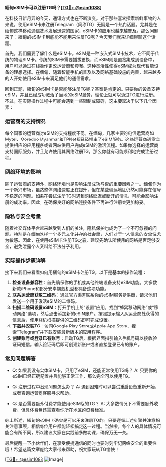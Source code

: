 **緬甸eSIM卡可以注册TG吗？[[TG💪+ @esim1088](https://t.me/s/esim1088)]**

在科技日新月异的今天，通讯方式也在不断演变。对于那些喜欢探索新鲜事物的人来说，使用eSIM卡来注册Telegram（简称TG）无疑是一个热门话题。尤其是在缅甸这样移动通信技术发展迅速的国家，eSIM卡的应用也越来越普及。那么问题来了：緬甸的eSIM卡到底能不能用来注册TG呢？今天我们就来详细聊聊这个话题。

首先，我们需要了解什么是eSIM卡。eSIM是一种嵌入式SIM卡技术，它不同于传统的物理SIM卡。传统的SIM卡需要插拔更换，而eSIM则是直接集成到设备中，用户可以通过在线操作更改运营商和套餐。这种灵活性使得eSIM成为现代智能设备的理想选择。在缅甸，随着智能手机的普及以及网络基础设施的完善，越来越多的人开始使用eSIM卡来满足他们的通信需求。

回到正题，緬甸的eSIM卡是否能够注册TG呢？答案是肯定的。只要你的设备支持eSIM，并且已经成功激活了当地的eSIM服务，理论上就可以通过TG进行注册。不过，在实际操作过程中可能会遇到一些限制或障碍，这主要取决于以下几个因素：

### **运营商的支持情况**
每个国家的运营商对eSIM的支持程度不同。在缅甸，几家主要的电信运营商如Mytel、Ooredoo Myanmar和TPNet都已经推出了eSIM服务。这些运营商通常会提供相应的应用程序或者网站供用户完成eSIM的激活流程。如果你选择的运营商支持国际服务，并且允许使用其网络注册TG，那么你就有可能顺利地完成注册过程。

### **网络环境的影响**
除了运营商的支持外，网络环境也是影响注册成功与否的重要因素之一。缅甸作为一个新兴市场，虽然整体网络速度正在提升，但在某些偏远地区仍然可能存在信号不稳定的问题。如果在尝试注册TG时遇到网络延迟或断开的情况，可能会影响注册的成功率。因此，在确保良好的网络连接条件下再进行注册会更加稳妥。

### **隐私与安全考量**
随着社交媒体平台越来越受到人们的关注，隐私保护也成为了一个不可忽视的问题。特别是在缅甸这样一个多元文化并存的社会里，人们对于个人信息的安全性尤为敏感。因此，在使用eSIM卡注册TG之前，建议先确认所使用的网络是否足够安全，避免泄露个人资料给不法分子利用。

### **实际操作步骤详解**
接下来我们来看看如何用緬甸的eSIM卡注册TG。以下是基本的操作流程：

1. **检查设备兼容性**：首先确保你的手机或其他终端设备支持eSIM功能。大多数新款iPhone和部分安卓旗舰机型都具备这项功能。
2. **联系运营商获取二维码**：通过官方渠道联系你的eSIM服务提供商，请求他们发送一个用于激活eSIM的二维码。
3. **扫描二维码设置eSIM**：打开手机上的“设置”应用，找到“蜂窝移动网络”或“移动网络”选项，然后点击添加新的eSIM账户。按照提示输入从运营商处获得的信息后，使用相机扫描提供的二维码即可完成设置。
4. **下载并安装TG**：访问Google Play Store或Apple App Store，搜索“Telegram”并下载安装最新版本的应用程序。
5. **创建账号或登录已有账号**：启动TG后，根据界面指引输入手机号码以接收验证码短信。输入验证码后即可创建新账户或者直接登录已有的账户。

### **常见问题解答**
- Q: 如果我没有实体SIM卡，只用了eSIM，还能正常使用TG吗？
  A: 只要你的eSIM已经正确配置并且能够正常工作，那么完全可以使用TG。

- Q: 注册过程中出现问题怎么办？
  A: 遇到困难时可以尝试重启设备重新开始，或者咨询运营商客服寻求帮助。

- Q: 是否需要额外付费才能使用eSIM版的TG？
  A: 大多数情况下不需要额外收费，但具体费用还需查看你所在地区的资费标准。

综上所述，緬甸的eSIM卡确实是可以用来注册TG的。只要遵循上述步骤并注意相关注意事项，相信每位用户都能轻松搞定这一过程。当然啦，每个人的具体情况可能会有所不同，所以建议大家在实践前多做功课，确保万无一失。

最后提醒一下小伙伴们，在享受便捷通信的同时也要时刻牢记网络安全的重要性哦！希望这篇文章能给大家带来帮助，祝大家玩转TG愉快！

[[TG💪+ @esim1088](https://t.me/s/esim1088) ![Image](https://i.postimg.cc/4NQfJmqS/Snipaste-2025-05-13-00-14-12.png)]